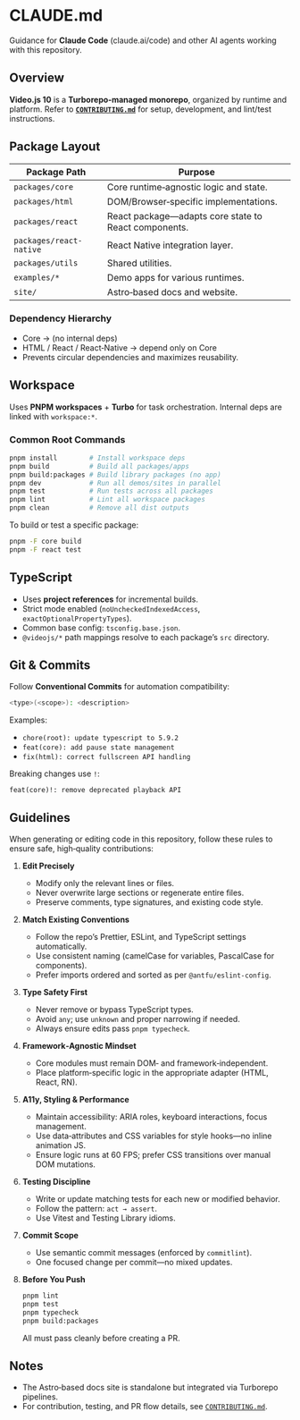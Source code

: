 # CLAUDE.md

Guidance for **Claude Code** (claude.ai/code) and other AI agents working with this repository.

## Overview

**Video.js 10** is a **Turborepo‑managed monorepo**, organized by runtime and platform.
Refer to **[`CONTRIBUTING.md`](./CONTRIBUTING.md)** for setup, development, and lint/test instructions.

## Package Layout

| Package Path            | Purpose                                              |
| ----------------------- | ---------------------------------------------------- |
| `packages/core`         | Core runtime‑agnostic logic and state.               |
| `packages/html`         | DOM/Browser‑specific implementations.                |
| `packages/react`        | React package—adapts core state to React components. |
| `packages/react-native` | React Native integration layer.                      |
| `packages/utils`        | Shared utilities.                                    |
| `examples/*`            | Demo apps for various runtimes.                      |
| `site/`                 | Astro‑based docs and website.                        |

### Dependency Hierarchy

- Core → (no internal deps)
- HTML / React / React‑Native → depend only on Core
- Prevents circular dependencies and maximizes reusability.

## Workspace

Uses **PNPM workspaces** + **Turbo** for task orchestration.
Internal deps are linked with `workspace:*`.

### Common Root Commands

```bash
pnpm install        # Install workspace deps
pnpm build          # Build all packages/apps
pnpm build:packages # Build library packages (no app)
pnpm dev            # Run all demos/sites in parallel
pnpm test           # Run tests across all packages
pnpm lint           # Lint all workspace packages
pnpm clean          # Remove all dist outputs
```

To build or test a specific package:

```bash
pnpm -F core build
pnpm -F react test
```

## TypeScript

- Uses **project references** for incremental builds.
- Strict mode enabled (`noUncheckedIndexedAccess`, `exactOptionalPropertyTypes`).
- Common base config: `tsconfig.base.json`.
- `@videojs/*` path mappings resolve to each package’s `src` directory.

## Git & Commits

Follow **Conventional Commits** for automation compatibility:

```bash
<type>(<scope>): <description>
```

Examples:

- `chore(root): update typescript to 5.9.2`
- `feat(core): add pause state management`
- `fix(html): correct fullscreen API handling`

Breaking changes use `!`:

```
feat(core)!: remove deprecated playback API
```

## Guidelines

When generating or editing code in this repository, follow these rules to ensure safe, high‑quality contributions:

1. **Edit Precisely**
   - Modify only the relevant lines or files.
   - Never overwrite large sections or regenerate entire files.
   - Preserve comments, type signatures, and existing code style.

2. **Match Existing Conventions**
   - Follow the repo’s Prettier, ESLint, and TypeScript settings automatically.
   - Use consistent naming (camelCase for variables, PascalCase for components).
   - Prefer imports ordered and sorted as per `@antfu/eslint-config`.

3. **Type Safety First**
   - Never remove or bypass TypeScript types.
   - Avoid `any`; use `unknown` and proper narrowing if needed.
   - Always ensure edits pass `pnpm typecheck`.

4. **Framework‑Agnostic Mindset**
   - Core modules must remain DOM‑ and framework‑independent.
   - Place platform‑specific logic in the appropriate adapter (HTML, React, RN).

5. **A11y, Styling & Performance**
   - Maintain accessibility: ARIA roles, keyboard interactions, focus management.
   - Use data‑attributes and CSS variables for style hooks—no inline animation JS.
   - Ensure logic runs at 60 FPS; prefer CSS transitions over manual DOM mutations.

6. **Testing Discipline**
   - Write or update matching tests for each new or modified behavior.
   - Follow the pattern: `act → assert`.
   - Use Vitest and Testing Library idioms.

7. **Commit Scope**
   - Use semantic commit messages (enforced by `commitlint`).
   - One focused change per commit—no mixed updates.

8. **Before You Push**

   ```bash
   pnpm lint
   pnpm test
   pnpm typecheck
   pnpm build:packages
   ```

   All must pass cleanly before creating a PR.

## Notes

- The Astro‑based docs site is standalone but integrated via Turborepo pipelines.
- For contribution, testing, and PR flow details, see [`CONTRIBUTING.md`](./CONTRIBUTING.md).
